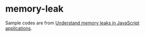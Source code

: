 # memory-leak

Sample codes are from [Understand memory leaks in JavaScript applications](http://www.ibm.com/developerworks/web/library/wa-jsmemory/).
